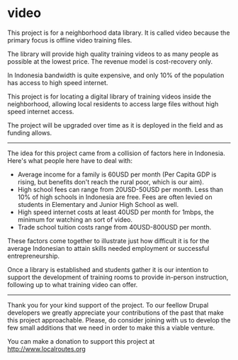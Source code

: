 video
=====
This project is for a neighborhood data library. It is called video because the primary focus is offline video training files.

The library will provide high quality training videos to as many people as possible at the lowest price. The revenue model is cost-recovery only.

In Indonesia bandwidth is quite expensive, and only 10% of the population has access to high speed internet.

This project is for locating a digital library of training videos inside the neighborhood, allowing local residents to access large files without high speed internet access.

The project will be upgraded over time as it is deployed in the field and as funding allows.

-----

The idea for this project came from a collision of factors here in Indonesia. Here's what people here have to deal with:

* Average income for a family is 60USD per month (Per Capita GDP is rising, but benefits don't reach the rural poor, which is our aim).
* High school fees can range from 20USD-50USD per month. Less than 10% of high schools in Indonesia are free. Fees are often levied on students in Elementary and Junior High School as well.
* High speed internet costs at least 40USD per month for 1mbps, the minimum for watching an sort of video.
* Trade school tuition costs range from 40USD-800USD per month.

These factors come together to illustrate just how difficult it is for the average Indonesian to attain skills needed employment or successful entrepreneurship.

Once a library is established and students gather it is our intention to support the development of training rooms to provide in-person instruction, following up to what training video can offer.

-----

Thank you for your kind support of the project. To our feellow Drupal developers we greatly appreciate your contributions of the past that make this project approachable. Please, do consider joining with us to develop the few small additions that we need in order to make this a viable venture.

You can make a donation to support this project at http://www.localroutes.org


